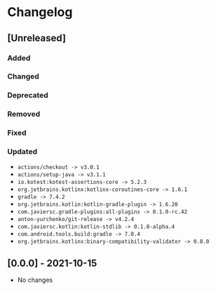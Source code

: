 # Changelog

## [Unreleased]

### Added

### Changed

### Deprecated

### Removed

### Fixed

### Updated

- `actions/checkout -> v3.0.1`
- `actions/setup-java -> v3.1.1`
- `io.kotest:kotest-assertions-core -> 5.2.3`
- `org.jetbrains.kotlinx:kotlinx-coroutines-core -> 1.6.1`
- `gradle -> 7.4.2`
- `org.jetbrains.kotlin:kotlin-gradle-plugin -> 1.6.20`
- `com.javiersc.gradle-plugins:all-plugins -> 0.1.0-rc.42`
- `anton-yurchenko/git-release -> v4.2.4`
- `com.javiersc.kotlin:kotlin-stdlib -> 0.1.0-alpha.4`
- `com.android.tools.build:gradle -> 7.0.4`
- `org.jetbrains.kotlinx:binary-compatibility-validator -> 0.8.0`

## [0.0.0] - 2021-10-15

- No changes
